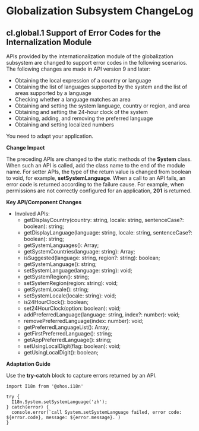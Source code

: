 # Globalization Subsystem ChangeLog

## cl.global.1 Support of Error Codes for the Internalization Module

APIs provided by the internationalization module of the globalization subsystem are changed to support error codes in the following scenarios. The following changes are made in API version 9 and later:
 - Obtaining the local expression of a country or language
 - Obtaining the list of languages supported by the system and the list of areas supported by a language
 - Checking whether a language matches an area
 - Obtaining and setting the system language, country or region, and area
 - Obtaining and setting the 24-hour clock of the system
 - Obtaining, adding, and removing the preferred language
 - Obtaining and setting localized numbers

You need to adapt your application.

**Change Impact**

The preceding APIs are changed to the static methods of the **System** class. When such an API is called, add the class name to the end of the module name.
For setter APIs, the type of the return value is changed from boolean to void, for example, **setSystemLanguage**.
When a call to an API fails, an error code is returned according to the failure cause. For example, when permissions are not correctly configured for an application, **201** is returned.

**Key API/Component Changes**

 - Involved APIs:
   - getDisplayCountry(country: string, locale: string, sentenceCase?: boolean): string;
   - getDisplayLanguage(language: string, locale: string, sentenceCase?: boolean): string;
   - getSystemLanguages(): Array<string>;
   - getSystemCountries(language: string): Array<string>;
   - isSuggested(language: string, region?: string): boolean;
   - getSystemLanguage(): string;
   - setSystemLanguage(language: string): void;
   - getSystemRegion(): string;
   - setSystemRegion(region: string): void;
   - getSystemLocale(): string;
   - setSystemLocale(locale: string): void;
   - is24HourClock(): boolean;
   - set24HourClock(option: boolean): void;
   - addPreferredLanguage(language: string, index?: number): void;
   - removePreferredLanguage(index: number): void;
   - getPreferredLanguageList(): Array<string>;
   - getFirstPreferredLanguage(): string;
   - getAppPreferredLanguage(): string;
   - setUsingLocalDigit(flag: boolean): void;
   - getUsingLocalDigit(): boolean;

**Adaptation Guide**

Use the **try-catch** block to capture errors returned by an API.
```
import I18n from '@ohos.i18n'

try {
  I18n.System.setSystemLanguage('zh');
} catch(error) {
  console.error(`call System.setSystemLanguage failed, error code: ${error.code}, message: ${error.message}.`)
}
```
